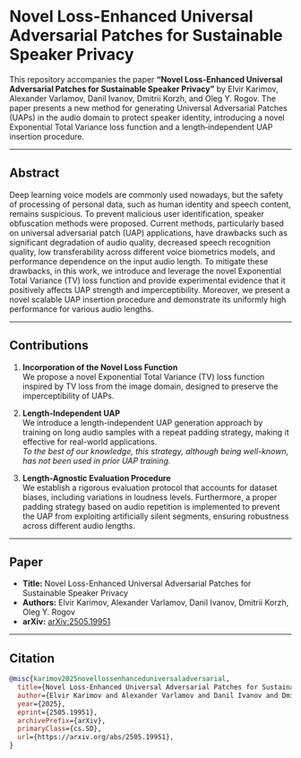 # Novel Loss-Enhanced Universal Adversarial Patches for Sustainable Speaker Privacy

This repository accompanies the paper **“Novel Loss-Enhanced Universal Adversarial Patches for Sustainable Speaker Privacy”** by Elvir Karimov, Alexander Varlamov, Danil Ivanov, Dmitrii Korzh, and Oleg Y. Rogov. The paper presents a new method for generating Universal Adversarial Patches (UAPs) in the audio domain to protect speaker identity, introducing a novel Exponential Total Variance loss function and a length‐independent UAP insertion procedure.

---

## Abstract

Deep learning voice models are commonly used nowadays, but the safety of processing of personal data, such as human identity and speech content, remains suspicious. To prevent malicious user identification, speaker obfuscation methods were proposed. Current methods, particularly based on universal adversarial patch (UAP) applications, have drawbacks such as significant degradation of audio quality, decreased speech recognition quality, low transferability across different voice biometrics models, and performance dependence on the input audio length. To mitigate these drawbacks, in this work, we introduce and leverage the novel Exponential Total Variance (TV) loss function and provide experimental evidence that it positively affects UAP strength and imperceptibility. Moreover, we present a novel scalable UAP insertion procedure and demonstrate its uniformly high performance for various audio lengths.

---

## Contributions

1. **Incorporation of the Novel Loss Function**  
   We propose a novel Exponential Total Variance (TV) loss function inspired by TV loss from the image domain, designed to preserve the imperceptibility of UAPs.

2. **Length-Independent UAP**  
   We introduce a length-independent UAP generation approach by training on long audio samples with a repeat padding strategy, making it effective for real-world applications.  
   _To the best of our knowledge, this strategy, although being well-known, has not been used in prior UAP training._

3. **Length-Agnostic Evaluation Procedure**  
   We establish a rigorous evaluation protocol that accounts for dataset biases, including variations in loudness levels. Furthermore, a proper padding strategy based on audio repetition is implemented to prevent the UAP from exploiting artificially silent segments, ensuring robustness across different audio lengths.

---

## Paper

- **Title:** Novel Loss-Enhanced Universal Adversarial Patches for Sustainable Speaker Privacy  
- **Authors:** Elvir Karimov, Alexander Varlamov, Danil Ivanov, Dmitrii Korzh, Oleg Y. Rogov  
- **arXiv:** [arXiv:2505.19951](https://arxiv.org/abs/2505.19951)  

---

## Citation

```bibtex
@misc{karimov2025novellossenhanceduniversaladversarial,
  title={Novel Loss-Enhanced Universal Adversarial Patches for Sustainable Speaker Privacy},
  author={Elvir Karimov and Alexander Varlamov and Danil Ivanov and Dmitrii Korzh and Oleg Y. Rogov},
  year={2025},
  eprint={2505.19951},
  archivePrefix={arXiv},
  primaryClass={cs.SD},
  url={https://arxiv.org/abs/2505.19951},
}
